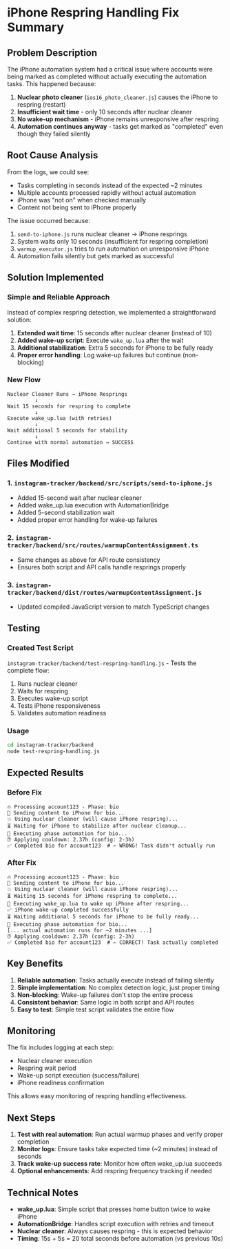 # iPhone Respring Handling Fix Summary

## Problem Description

The iPhone automation system had a critical issue where accounts were being marked as completed without actually executing the automation tasks. This happened because:

1. **Nuclear photo cleaner** (`ios16_photo_cleaner.js`) causes the iPhone to respring (restart)
2. **Insufficient wait time** - only 10 seconds after nuclear cleaner
3. **No wake-up mechanism** - iPhone remains unresponsive after respring
4. **Automation continues anyway** - tasks get marked as "completed" even though they failed silently

## Root Cause Analysis

From the logs, we could see:
- Tasks completing in seconds instead of the expected ~2 minutes
- Multiple accounts processed rapidly without actual automation
- iPhone was "not on" when checked manually
- Content not being sent to iPhone properly

The issue occurred because:
1. `send-to-iphone.js` runs nuclear cleaner → iPhone resprings
2. System waits only 10 seconds (insufficient for respring completion)
3. `warmup_executor.js` tries to run automation on unresponsive iPhone
4. Automation fails silently but gets marked as successful

## Solution Implemented

### Simple and Reliable Approach
Instead of complex respring detection, we implemented a straightforward solution:

1. **Extended wait time**: 15 seconds after nuclear cleaner (instead of 10)
2. **Added wake-up script**: Execute `wake_up.lua` after the wait
3. **Additional stabilization**: Extra 5 seconds for iPhone to be fully ready
4. **Proper error handling**: Log wake-up failures but continue (non-blocking)

### New Flow
```
Nuclear Cleaner Runs → iPhone Resprings
         ↓
Wait 15 seconds for respring to complete
         ↓
Execute wake_up.lua (with retries)
         ↓
Wait additional 5 seconds for stability
         ↓
Continue with normal automation → SUCCESS
```

## Files Modified

### 1. `instagram-tracker/backend/src/scripts/send-to-iphone.js`
- Added 15-second wait after nuclear cleaner
- Added wake_up.lua execution with AutomationBridge
- Added 5-second stabilization wait
- Added proper error handling for wake-up failures

### 2. `instagram-tracker/backend/src/routes/warmupContentAssignment.ts`
- Same changes as above for API route consistency
- Ensures both script and API calls handle resprings properly

### 3. `instagram-tracker/backend/dist/routes/warmupContentAssignment.js`
- Updated compiled JavaScript version to match TypeScript changes

## Testing

### Created Test Script
`instagram-tracker/backend/test-respring-handling.js` - Tests the complete flow:
1. Runs nuclear cleaner
2. Waits for respring
3. Executes wake-up script
4. Tests iPhone responsiveness
5. Validates automation readiness

### Usage
```bash
cd instagram-tracker/backend
node test-respring-handling.js
```

## Expected Results

### Before Fix
```
🔥 Processing account123 - Phase: bio
📱 Sending content to iPhone for bio...
💥 Using nuclear cleaner (will cause iPhone respring)...
⏳ Waiting for iPhone to stabilize after nuclear cleanup...
🎯 Executing phase automation for bio...
⏰ Applying cooldown: 2.37h (config: 2-3h)
✅ Completed bio for account123  # ← WRONG! Task didn't actually run
```

### After Fix
```
🔥 Processing account123 - Phase: bio
📱 Sending content to iPhone for bio...
💥 Using nuclear cleaner (will cause iPhone respring)...
⏳ Waiting 15 seconds for iPhone respring to complete...
📱 Executing wake_up.lua to wake up iPhone after respring...
✅ iPhone wake-up completed successfully
⏳ Waiting additional 5 seconds for iPhone to be fully ready...
🎯 Executing phase automation for bio...
[... actual automation runs for ~2 minutes ...]
⏰ Applying cooldown: 2.37h (config: 2-3h)
✅ Completed bio for account123  # ← CORRECT! Task actually completed
```

## Key Benefits

1. **Reliable automation**: Tasks actually execute instead of failing silently
2. **Simple implementation**: No complex detection logic, just proper timing
3. **Non-blocking**: Wake-up failures don't stop the entire process
4. **Consistent behavior**: Same logic in both script and API routes
5. **Easy to test**: Simple test script validates the entire flow

## Monitoring

The fix includes logging at each step:
- Nuclear cleaner execution
- Respring wait period
- Wake-up script execution (success/failure)
- iPhone readiness confirmation

This allows easy monitoring of respring handling effectiveness.

## Next Steps

1. **Test with real automation**: Run actual warmup phases and verify proper completion
2. **Monitor logs**: Ensure tasks take expected time (~2 minutes) instead of seconds
3. **Track wake-up success rate**: Monitor how often wake_up.lua succeeds
4. **Optional enhancements**: Add respring frequency tracking if needed

## Technical Notes

- **wake_up.lua**: Simple script that presses home button twice to wake iPhone
- **AutomationBridge**: Handles script execution with retries and timeout
- **Nuclear cleaner**: Always causes respring - this is expected behavior
- **Timing**: 15s + 5s = 20 total seconds before automation (vs previous 10s)
